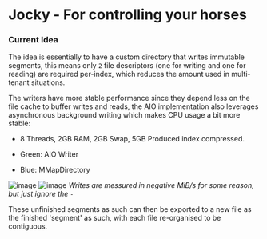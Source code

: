 # Jocky - For controlling your horses


### Current Idea
The idea is essentially to have a custom directory that writes immutable segments, this means only `2` file descriptors (one for writing and one for reading) are required per-index, which reduces the amount used in multi-tenant situations.

The writers have more stable performance since they depend less on the file cache to buffer writes and reads, the AIO implementation also leverages asynchronous background writing which makes CPU usage a bit more stable:

- 8 Threads, 2GB RAM, 2GB Swap, 5GB Produced index compressed.

- Green: AIO Writer
- Blue: MMapDirectory


![image](https://user-images.githubusercontent.com/57491488/207173717-b64bae6b-51e5-4e1b-a293-b8b16b29ec57.png)
![image](https://user-images.githubusercontent.com/57491488/207174299-d75e4215-f865-4494-bd86-e7d9b2a08a4e.png)
*Writes are messured in negative MiB/s for some reason, but just ignore the `-`*

These unfinished segments as such can then be exported to a new file as the finished 'segment' as such, with each file re-organised to be contiguous. 
